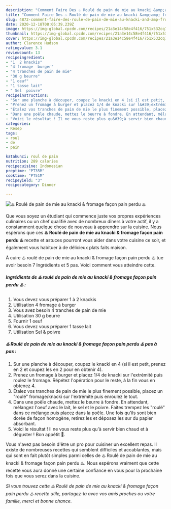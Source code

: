 ```yaml
---
description: "Comment Faire Des ♨️ Roulé de pain de mie au knacki &amp;amp; fromage façon pain perdu ♨️"
title: "Comment Faire Des ♨️ Roulé de pain de mie au knacki &amp;amp; fromage façon pain perdu ♨️"
slug: 4872-comment-faire-des-roule-de-pain-de-mie-au-knacki-and-amp-fromage-facon-pain-perdu
date: 2020-12-18T08:05:39.239Z
image: https://img-global.cpcdn.com/recipes/21a3e14c58e4f416/751x532cq70/♨️-roule-de-pain-de-mie-au-knacki-fromage-facon-pain-perdu-♨️-photo-principale-de-la-recette.jpg
thumbnail: https://img-global.cpcdn.com/recipes/21a3e14c58e4f416/751x532cq70/♨️-roule-de-pain-de-mie-au-knacki-fromage-facon-pain-perdu-♨️-photo-principale-de-la-recette.jpg
cover: https://img-global.cpcdn.com/recipes/21a3e14c58e4f416/751x532cq70/♨️-roule-de-pain-de-mie-au-knacki-fromage-facon-pain-perdu-♨️-photo-principale-de-la-recette.jpg
author: Clarence Hudson
ratingvalue: 3.1
reviewcount: 13
recipeingredient:
- "1  2 knackis"
- "4 fromage  burger"
- "4 tranches de pain de mie"
- "30 g beurre"
- "1 oeuf"
- "1 tasse lait"
- " Sel  poivre"
recipeinstructions:
- "Sur une planche à découper, coupez le knacki en 4 (si il est petit, prenez en 2 et coupez les en 2 pour en obtenir 4)."
- "Prenez un fromage à burger et placez 1/4 de knacki sur l&#39;extrémité puis roulez le fromage. Répétez l&#39;opération pour le reste, à la fin vous en obtenez 4."
- "Étalez vos tranches de pain de mie le plus finement possible, placez un &#34;roulé&#34; fromage/knacki sur l&#39;extrémité puis enroulez le tout."
- "Dans une poêle chaude, mettez le beurre à fondre. En attendant, mélangez l&#39;oeuf avec le lait, le sel et le poivre. Faites trempez les &#34;roulé&#34; dans ce mélange puis placez dans la poêle. Une fois qu&#39;ils sont bien dorée de façon homogène, retirez les et déposez les sur du papier absorbant."
- "Voici le résultat ! Il ne vous reste plus qu&#39;à servir bien chaud et à déguster ! Bon appétit 🌹."
categories:
- Resep
tags:
- roul
- de
- pain

katakunci: roul de pain 
nutrition: 289 calories
recipecuisine: Indonesian
preptime: "PT35M"
cooktime: "PT51M"
recipeyield: "3"
recipecategory: Dinner

---
```



![♨️ Roulé de pain de mie au knacki &amp; fromage façon pain perdu ♨️](https://img-global.cpcdn.com/recipes/21a3e14c58e4f416/751x532cq70/♨️-roule-de-pain-de-mie-au-knacki-fromage-facon-pain-perdu-♨️-photo-principale-de-la-recette.jpg)

Que vous soyez un étudiant qui commence juste vos propres expériences culinaires ou un chef qualifié avec de nombreux dîners à votre actif, il y a constamment quelque chose de nouveau à apprendre sur la cuisine. Nous espérons que ces <strong> ♨️ Roulé de pain de mie au knacki &amp; fromage façon pain perdu ♨️ </strong> recette et astuces pourront vous aider dans votre cuisine ce soir, et également vous habituer à de délicieux plats faits maison.

<!--inarticleads1-->

À cuire ♨️ roulé de pain de mie au knacki &amp; fromage façon pain perdu ♨️ tue avoir besoin 7 Ingrédients et 5 pas. Voici comment vous atteindre cette.

##### Ingrédients de ♨️ roulé de pain de mie au knacki &amp; fromage façon pain perdu ♨️ :

1. Vous devez vous préparer 1 à 2 knackis
1. Utilisation 4 fromage à burger
1. Vous avez besoin 4 tranches de pain de mie
1. Utilisation 30 g beurre
1. Fournir 1 oeuf
1. Vous devez vous préparer 1 tasse lait
1. Utilisation  Sel &amp; poivre




<!--inarticleads2-->

##### ♨️ Roulé de pain de mie au knacki &amp; fromage façon pain perdu ♨️ pas à pas :

1. Sur une planche à découper, coupez le knacki en 4 (si il est petit, prenez en 2 et coupez les en 2 pour en obtenir 4).
1. Prenez un fromage à burger et placez 1/4 de knacki sur l&#39;extrémité puis roulez le fromage. Répétez l&#39;opération pour le reste, à la fin vous en obtenez 4.
1. Étalez vos tranches de pain de mie le plus finement possible, placez un &#34;roulé&#34; fromage/knacki sur l&#39;extrémité puis enroulez le tout.
1. Dans une poêle chaude, mettez le beurre à fondre. En attendant, mélangez l&#39;oeuf avec le lait, le sel et le poivre. Faites trempez les &#34;roulé&#34; dans ce mélange puis placez dans la poêle. Une fois qu&#39;ils sont bien dorée de façon homogène, retirez les et déposez les sur du papier absorbant.
1. Voici le résultat ! Il ne vous reste plus qu&#39;à servir bien chaud et à déguster ! Bon appétit 🌹.




<!--inarticleads1-->

<p>
Vous n'avez pas besoin d'être un pro pour cuisiner un excellent repas. Il existe de nombreuses recettes qui semblent difficiles et accablantes, mais qui sont en fait plutôt simples parmi celles de ♨️ Roulé de pain de mie au knacki &amp; fromage façon pain perdu ♨️. Nous espérons vraiment que cette recette vous aura donné une certaine confiance en vous pour la prochaine fois que vous serez dans la cuisine.
</p>

<p>
<i>Si vous trouvez cette ♨️ Roulé de pain de mie au knacki &amp; fromage façon pain perdu ♨️ recette utile, partagez-la avec vos amis proches ou votre famille, merci et bonne chance.</i>
</p>
